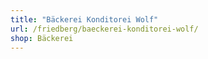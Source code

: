 ```yaml
---
title: "Bäckerei Konditorei Wolf"
url: /friedberg/baeckerei-konditorei-wolf/
shop: Bäckerei
---
```

